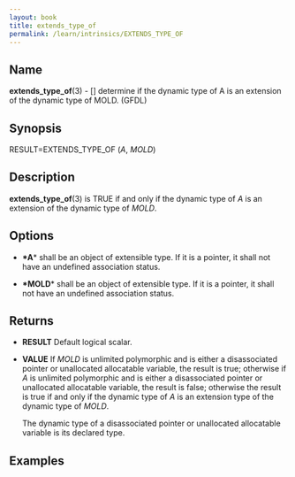 ```yaml
---
layout: book
title: extends_type_of
permalink: /learn/intrinsics/EXTENDS_TYPE_OF
---
```

## __Name__

__extends\_type\_of__(3) - \[\] determine if the dynamic type of A is an extension of the dynamic type of MOLD.
(GFDL)

## __Synopsis__

RESULT=EXTENDS\_TYPE\_OF (*A*, *MOLD*)

## __Description__

__extends\_type\_of__(3) is TRUE if and only if the dynamic type of *A*
is an extension of the dynamic type of *MOLD*.

## __Options__

  - __*A__*
    shall be an object of extensible type. If it is a pointer, it shall
    not have an undefined association status.

  - __*MOLD__*
    shall be an object of extensible type. If it is a pointer, it shall
    not have an undefined association status.

## __Returns__

  - __RESULT__
    Default logical scalar.

  - __VALUE__
    If *MOLD* is unlimited polymorphic and is either a disassociated
    pointer or unallocated allocatable variable, the result is true;
    otherwise if *A* is unlimited polymorphic and is either a
    disassociated pointer or unallocated allocatable variable, the
    result is false; otherwise the result is true if and only if the
    dynamic type of *A* is an extension type of the dynamic type of
    *MOLD*.

    The dynamic type of a disassociated pointer or unallocated
    allocatable variable is its declared type.

## __Examples__

